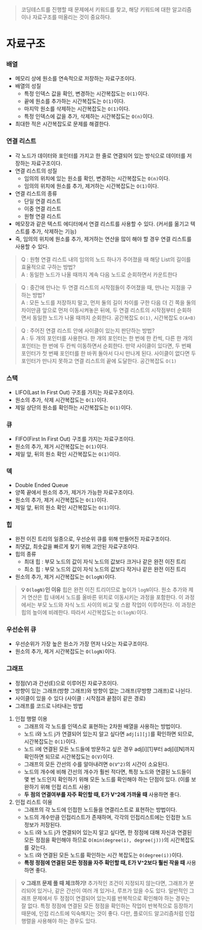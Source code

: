 > 코딩테스트를 진행할 때 문제에서 키워드를 찾고, 해당 키워드에 대한 알고리즘이나 자료구조를 떠올리는 것이 중요하다.

# 자료구조
### 배열
- 메모리 상에 원소를 연속적으로 저장하는 자료구조이다.
- 배열의 성질
  - 특정 인덱스 값을 확인, 변경하는 시간복잡도는 `O(1)`이다.
  - 끝에 원소를 추가하는 시간복잡도는 `O(1)`이다.
  - 마지막 원소를 삭제하는 시간복잡도는 `O(1)`이다.
  - 특정 인덱스에 값을 추가, 삭제하는 시간복잡도는 `O(n)`이다.
- 최대한 적은 시간복잡도로 문제를 해결한다.

### 연결 리스트
- 각 노드가 데이터와 포인터를 가지고 한 줄로 연결되어 있는 방식으로 데이터를 저장하는 자료구조이다.
- 연결 리스트의 성질
  - 임의의 위치에 있는 원소를 확인, 변경하는 시간복잡도는 `O(n)`이다.
  - 임의의 위치에 원소를 추가, 제거하는 시간복잡도는 `O(1)`이다.
- 연결 리스트의 종류
  - 단일 연결 리스트
  - 이중 연결 리스트
  - 원형 연결 리스트
- 메모장과 같은 텍스트 에디터에서 연결 리스트를 사용할 수 있다. (커서를 옮기고 텍스트를 추가, 삭제하는 기능)
- 즉, 임의의 위치에 원소를 추가, 제거하는 연산을 많이 해야 할 경우 연결 리스트를 사용할 수 있다.

> Q : 원형 연결 리스트 내의 임의의 노드 하나가 주어졌을 때 해당 List의 길이를 효율적으로 구하는 방법?<br />
A : 동일한 노드가 나올 때까지 계속 다음 노드로 순회하면서 카운트한다

> Q : 중간에 만나는 두 연결 리스트의 시작점들이 주어졌을 때, 만나는 지점을 구하는 방법?<br />
A : 모든 노드를 저장하지 말고, 먼저 둘의 길이 차이를 구한 다음 더 긴 쪽을 둘의 차이만큼 앞으로 먼저 이동시켜놓은 뒤에, 두 연결 리스트의 시작점부터 순회하면서 동일한 노드가 나올 때까지 순회한다. 공간복잡도 `O(1)`, 시간복잡도 `O(A+B)`

> Q : 주어진 연결 리스트 안에 사이클이 있는지 판단하는 방법?<br />
A : 두 개의 포인터를 사용한다. 한 개의 포인터는 한 번에 한 칸씩, 다른 한 개의 포인터는 한 번에 두 칸씩 이동하면서 순회한다. 만약 사이클이 있다면, 두 번째 포인터가 첫 번째 포인터를 한 바퀴 돌아서 다시 만나게 된다. 사이클이 없다면 두 포인터가 만나지 못하고 연결 리스트의 끝에 도달한다. 공간복잡도 `O(1)`

### 스택
- LIFO(Last In First Out) 구조를 가지는 자료구조이다.
- 원소의 추가, 삭제 시간복잡도는 `O(1)`이다.
- 제일 상단의 원소를 확인하는 시간복잡도는 `O(1)`이다.

### 큐
- FIFO(First In First Out) 구조를 가지는 자료구조이다.
- 원소의 추가, 제거 시간복잡도는 `O(1)`이다.
- 제일 앞, 뒤의 원소 확인 시간복잡도는 `O(1)`이다.

### 덱
- Double Ended Queue
- 양쪽 끝에서 원소의 추가, 제거가 가능한 자료구조이다.
- 원소의 추가, 제거 시간복잡도는 `O(1)`이다.
- 제일 앞, 뒤의 원소 확인 시간복잡도는 `O(1)`이다.

### 힙
- 완전 이진 트리의 일종으로, 우선순위 큐를 위해 만들어진 자료구조이다.
- 최댓값, 최솟값을 빠르게 찾기 위해 고안된 자료구조이다.
- 힙의 종류
  - 최대 힙 : 부모 노드의 값이 자식 노드의 값보다 크거나 같은 완전 이진 트리
  - 최소 힙 : 부모 노드의 값이 자식 노드의 값보다 작거나 같은 완전 이진 트리
- 원소의 추가, 제거 시간복잡도는 `O(logN)`이다.
> **💡 `O(logN)`인 이유**
> 힙은 완전 이진 트리이므로 높이가 `logN`이다.
> 원소 추가와 제거 연산은 힙 내에서 노드를 올바른 위치로 이동시키는 과정을 포함한다. 이 과정에서는 부모 노드와 자식 노드 사이의 비교 및 스왑 작업이 이루어진다.
> 이 과정은 힙의 높이에 비례한다. 따라서 시간복잡도는 `O(logN)`이다.

### 우선순위 큐
- 우선순위가 가장 높은 원소가 가장 먼저 나오는 자료구조이다.
- 원소의 추가, 제거 시간복잡도는 `O(logN)`이다.

### 그래프
- 정점(V)과 간선(E)으로 이루어진 자료구조이다.
- 방향이 있는 그래프(방향 그래프)와 방향이 없는 그래프(무방향 그래프)로 나뉜다.
- 사이클이 있을 수 있다 (사이클 : 시작점과 끝점이 같은 경로)
- 그래프를 코드로 나타내는 방법
1. 인접 행렬 이용
    - 그래프의 각 노드를 인덱스로 표현하는 2차원 배열을 사용하는 방법이다.
    - 노드 i와 노드 j가 연결되어 있는지 알고 싶다면 `adj[i][j]`를 확인하면 되므로, 시간복잡도는 `O(1)`이다.
    - 노드 i에 연결된 모든 노드들에 방문하고 싶은 경우 adj[i][1]부터 adj[i][N]까지 확인하면 되므로 시간복잡도는 `O(V)`이다.
    - 그래프의 모든 간선의 수를 알아내려면 `O(V^2)`의 시간이 소요된다.
    - 노드의 개수에 비해 간선의 개수가 훨씬 적다면, 특정 노드와 연결된 노드들이 몇 번 노드인지 확인하기 위해 모든 노드를 확인해야 하는 단점이 있다. (이를 보완하기 위해 인접 리스트 사용)
    - **두 점의 연결여부를 자주 확인할 때, E가 V^2에 가까울 때** 사용하면 좋다.
2. 인접 리스트 이용
    - 그래프의 각 노드에 인접한 노드들을 연결리스트로 표현하는 방법이다.
    - 노드의 개수만큼 인접리스트가 존재하며, 각각의 인접리스트에는 인접한 노드 정보가 저장된다.
    - 노드 i와 노드 j가 연결되어 있는지 알고 싶다면, 한 정점에 대해 자신과 연결된 모든 정점을 확인해야 하므로 `O(min(degree(i), degree(j)))`의 시간복잡도를 갖는다.
    - 노드 i와 연결된 모든 노드를 확인하는 시간 복잡도는 `O(degree(i))`이다.
    - **특정 정점에 연결된 모든 정점을 자주 확인할 때, E가 V^2보다 훨씬 작을 때** 사용하면 좋다. 

> **💡 그래프 문제 풀 때 체크하기!**
> 추가적인 조건이 지정되지 않는다면, 그래프가 분리되어 있거나, 같은 간선이 여러 개 있거나, 루프가 있을 수도 있다.
> 일반적인 그래프 문제에서 두 정점이 연결되어 있는지를 반복적으로 확인해야 하는 경우는 잘 없다.
> 특정 정점에 연결된 모든 정점을 확인하는 작업이 반복적으로 등장하기 때문에, 인접 리스트에 익숙해지는 것이 좋다.
> 다만, 플로이드 알고리즘처럼 인접 행렬을 사용해야 하는 경우도 있다.